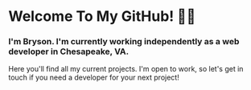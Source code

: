 # Welcome To My GitHub! 👋🌲

### I'm **Bryson**. I'm currently working independently as a web developer in Chesapeake, VA.

Here you'll find all my current projects. I'm open to work, so let's get in touch if you need a developer for your next project!

<!--
**tacbodell/tacbodell** is a ✨ _special_ ✨ repository because its `README.md` (this file) appears on your GitHub profile.

Here are some ideas to get you started:

- 🔭 I’m currently working on ...
- 🌱 I’m currently learning ...
- 👯 I’m looking to collaborate on ...
- 🤔 I’m looking for help with ...
- 💬 Ask me about ...
- 📫 How to reach me: ...
- 😄 Pronouns: ...
- ⚡ Fun fact: ...
-->
